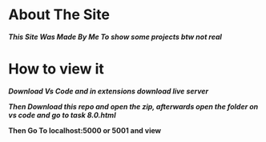 # About The Site
***This Site Was Made By Me To show some projects btw not real***

# How to view it
***Download Vs Code and in extensions download live server***

***Then Download this repo and open the zip, afterwards open the folder on vs code and go to task 8.0.html***

**Then Go To localhost:5000 or 5001 and view**
